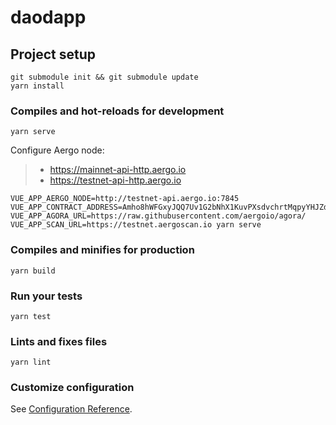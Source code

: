 # daodapp

## Project setup
```
git submodule init && git submodule update
yarn install
```

### Compiles and hot-reloads for development
```
yarn serve
```

Configure Aergo node:

> * https://mainnet-api-http.aergo.io
> * https://testnet-api-http.aergo.io

```
VUE_APP_AERGO_NODE=http://testnet-api.aergo.io:7845
VUE_APP_CONTRACT_ADDRESS=Amho8hWFGxyJQQ7Uv1G2bNhX1KuvPXsdvchrtMqpyYHJZdD5LuLJ
VUE_APP_AGORA_URL=https://raw.githubusercontent.com/aergoio/agora/
VUE_APP_SCAN_URL=https://testnet.aergoscan.io yarn serve
```

### Compiles and minifies for production
```
yarn build
```

### Run your tests
```
yarn test
```

### Lints and fixes files
```
yarn lint
```

### Customize configuration
See [Configuration Reference](https://cli.vuejs.org/config/).
